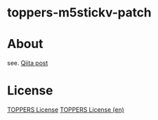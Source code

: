 # toppers-m5stickv-patch

# About

see. [Qiita post](https://qiita.com/fukuebiz/items/016f88bbd48aa89a7226)

# License

[TOPPERS License](https://www.toppers.jp/license.html)
[TOPPERS License (en)](https://www.toppers.jp/en/license.html)
